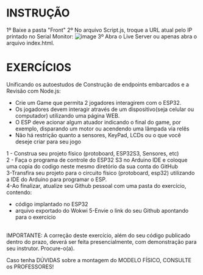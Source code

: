 # INSTRUÇÃO
1º Baixe a pasta "Front"
2º No arquivo Script.js, troque a URL atual pelo IP printado no Serial Monitor:
![image](https://user-images.githubusercontent.com/87043469/205418523-2a0b2c57-3bc8-4dc1-b3ea-034ce76c164c.png)
3º Abra o Live Server ou apenas abra o arquivo index.html.












# EXERCÍCIOS
Unificando os autoestudos de Construção de endpoints embarcados e a Revisão com Node.js:

- Crie um Game que permita 2 jogadores interagirem com o ESP32. <br>
- Os jogadores devem interagir através de um dispositivo(seja celular ou computador) utilizando uma página WEB.<br> 
- O ESP deve acionar algum atuador indicando o final do game, por exemplo, disparando um motor ou acendendo uma lâmpada via relês<br>
- Não há restrição quanto a sensores, KeyPad, LCDs ou o que você deseje criar para seu jogo<br>


1 - Construa seu projeto físico (protoboard, ESP32S3, Sensores, etc)<br>
2 - Faça o programa de controle do ESP32 S3 no Arduino IDE e coloque uma copia do codigo neste mesmo diretório da sua conta do GitHub<br>
3-Transfira seu projeto para o circuito físico (protoboard, esp32) utilizando a IDE do Arduino para programar o ESP.<br>
4-Ao finalizar, atualize seu Github pessoal com uma pasta do exercício, contendo:<br>
- código implantado no ESP32
- arquivo exportado do Wokwi
5-Envie o link do seu Github apontando para o exercício<br>
<br>
IMPORTANTE: A correção deste exercício, além do seu código publicado dentro do prazo, deverá ser feita presencialmente, com demonstração para seu instrutor. Procure-o(a). <br>

Caso tenha DÚVIDAS sobre a montagem do MODELO FÍSICO, CONSULTE os PROFESSORES!<br>
